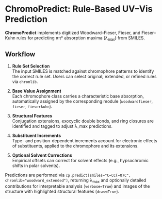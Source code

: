 # ChromoPredict: Rule-Based UV–Vis Prediction

**ChromoPredict** implements digitized Woodward–Fieser, Fieser, and Fieser–Kuhn rules for predicting ππ* absorption maxima (λ<sub>max</sub>) from SMILES.

## Workflow

1. **Rule Set Selection**  
   The input SMILES is matched against chromophore patterns to identify the correct rule set. Users can select original, extended, or refined rules via `chromlib`.

2. **Base Value Assignment**  
   Each chromophore class carries a characteristic base absorption, automatically assigned by the corresponding module (`woodwardfieser`, `fieser`, `fieserkuhn`).

3. **Structural Features**  
   Conjugation extensions, exocyclic double bonds, and ring closures are identified and tagged to adjust λ_max predictions.

4. **Substituent Increments**  
   Type- and position-dependent increments account for electronic effects of substituents, applied to the chromophore and its extensions.

5. **Optional Solvent Corrections**  
   Empirical offsets can correct for solvent effects (e.g., hypsochromic shifts in polar solvents).

Predictions are performed via `cp.predict(smiles="C=CC(=O)C", chromlib="woodward_extended")`, returning λ<sub>max</sub> and optionally detailed contributions for 
interpretable analysis (`verbose=True`) and images of the structure with highlighted structural features (`draw=True`).
